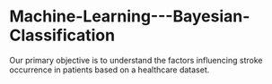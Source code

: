 # Machine-Learning---Bayesian-Classification
Our primary objective is to understand the factors influencing stroke occurrence in patients based on a healthcare dataset.
